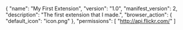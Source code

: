 {
      "name": "My First Extension",
      "version": "1.0",
      "manifest_version": 2,
      "description": "The first extension that I made.",
      "browser_action": {
       "default_icon": "icon.png"
      },
       "permissions": [
       "http://api.flickr.com/"
      ]
      
